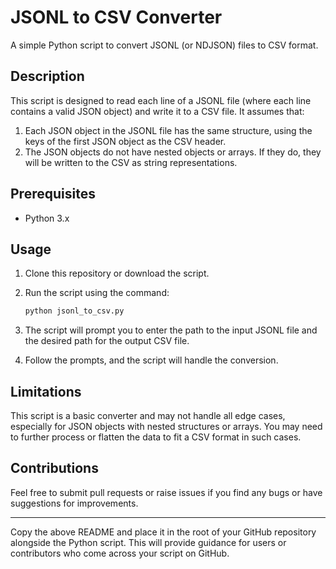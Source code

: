 
# JSONL to CSV Converter

A simple Python script to convert JSONL (or NDJSON) files to CSV format.

## Description

This script is designed to read each line of a JSONL file (where each line contains a valid JSON object) and write it to a CSV file. It assumes that:

1. Each JSON object in the JSONL file has the same structure, using the keys of the first JSON object as the CSV header.
2. The JSON objects do not have nested objects or arrays. If they do, they will be written to the CSV as string representations.

## Prerequisites

- Python 3.x

## Usage

1. Clone this repository or download the script.
2. Run the script using the command:

   ```bash
   python jsonl_to_csv.py
   ```

3. The script will prompt you to enter the path to the input JSONL file and the desired path for the output CSV file.
4. Follow the prompts, and the script will handle the conversion.

## Limitations

This script is a basic converter and may not handle all edge cases, especially for JSON objects with nested structures or arrays. You may need to further process or flatten the data to fit a CSV format in such cases.

## Contributions

Feel free to submit pull requests or raise issues if you find any bugs or have suggestions for improvements.

---

Copy the above README and place it in the root of your GitHub repository alongside the Python script. This will provide guidance for users or contributors who come across your script on GitHub.